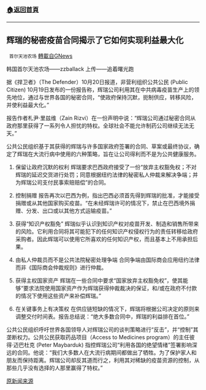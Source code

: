 ###  [:house:返回首頁](https://github.com/ourhimalayas/txt)
---


## 辉瑞的秘密疫苗合同揭示了它如何实现利益最大化
` 首尔天池农场` [轉載自GNews](https://gnews.org/zh-hans/1618151/)

韩国首尔天池农场——zzballack       上传——追着曙光跑

据《捍卫者》（The Defender）10月20日报道，非营利组织公共公民 (Public Citizen) 10月19日发布的一份报告称，辉瑞公司利用其在中共病毒疫苗生产上的领先地位，通过与世界各国的秘密合同，“使政府保持沉默，扼制供应，转移风险，并使利益最大化。”

报告作者札尹·里兹维（Zain Rizvi）在一份声明中说：“辉瑞公司通过秘密合同从政府那里获得了一系列令人担忧的特权。全球社会不能允许制药公司继续无法无天。”

公共公民组织基于其获得的辉瑞与许多国家政府签署的合同、草案或最终协议，确定了辉瑞在大流行病中使用的六种策略，旨在让公司得利而不是为公共健康服务。

1. 保留让政府沉默的权利
辉瑞要求巴西政府接受了一份“放弃主权豁免权；不对辉瑞的延迟交货进行处罚；同意根据纽约法律的秘密私人仲裁来解决争端；并为辉瑞公司支付民事索赔赔偿”的合同。

2. 控制捐赠
报告再次以巴西为例，指出巴西必须首先得到辉瑞的批准，才能接受捐赠或从其他国家购买疫苗。“在未经辉瑞许可的情况下，禁止在巴西境外捐赠、分发、出口或以其他方式运输疫苗。”

3. 获得“知识产权豁免”
辉瑞似乎认识到知识产权对疫苗开发、制造和销售所带来的风险。它利用合同将其可能犯下的任何知识产权侵权行为的责任转移给政府采购者。因此辉瑞可以使用它所喜欢的任何知识产权，而且基本上不用承担后果。

4. 由私人仲裁员而不是公共法院秘密处理争端
合同争端由国际商会应用纽约法律而非《国际商会仲裁规则》进行仲裁。

5. 获得主权国家资产
辉瑞在一些合同中要求“国家放弃主权豁免权”，使其能够“要求法院使用国家资产作为辉瑞获得仲裁裁决的保证，和/或在政府不付款的情况下使用这些资产来补偿辉瑞。”

6. 在关键事务上有决策权
在供应链短缺的情况下，辉瑞将根据公司决定的原则来调整交付时间表。报告总结说：“绝大多数合同中，辉瑞的利益排在首位。”

公共公民组织呼吁世界各国领导人对辉瑞公司的谈判策略进行“反击”，并“控制”其垄断权力。公共公民获取药品项目（Access to Medicines program）的主任彼得·迈巴杜克 (Peter Maybarduk) 指控辉瑞公司“利用各国的绝望情绪”签署影响深远的合同。他说：“我们大多数人在大流行病期间都做出了牺牲。为了保护家人和朋友而保持距离。辉瑞公司却反其道而行之，利用其对稀缺的疫苗资源的控制，从那些几乎没有选择的人那里赢得了特权。”

[原新闻来源](https://childrenshealthdefense.org/defender/covid-vaccine-contracts-pfizer-maximize-profits/)

